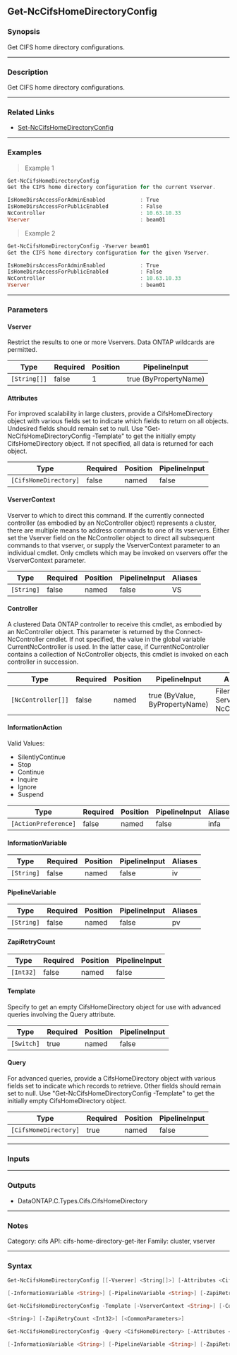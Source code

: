 Get-NcCifsHomeDirectoryConfig
-----------------------------

### Synopsis
Get CIFS home directory configurations.

---

### Description

Get CIFS home directory configurations.

---

### Related Links
* [Set-NcCifsHomeDirectoryConfig](Set-NcCifsHomeDirectoryConfig)

---

### Examples
> Example 1

```PowerShell
Get-NcCifsHomeDirectoryConfig
Get the CIFS home directory configuration for the current Vserver.

IsHomeDirsAccessForAdminEnabled           : True
IsHomeDirsAccessForPublicEnabled          : False
NcController                              : 10.63.10.33
Vserver                                   : beam01

```
> Example 2

```PowerShell
Get-NcCifsHomeDirectoryConfig -Vserver beam01
Get the CIFS home directory configuration for the given Vserver.

IsHomeDirsAccessForAdminEnabled           : True
IsHomeDirsAccessForPublicEnabled          : False
NcController                              : 10.63.10.33
Vserver                                   : beam01

```

---

### Parameters
#### **Vserver**
Restrict the results to one or more Vservers.  Data ONTAP wildcards are permitted.

|Type        |Required|Position|PipelineInput        |
|------------|--------|--------|---------------------|
|`[String[]]`|false   |1       |true (ByPropertyName)|

#### **Attributes**
For improved scalability in large clusters, provide a CifsHomeDirectory object with various fields set to indicate which fields to return on all objects.  Undesired fields should remain set to null.  Use "Get-NcCifsHomeDirectoryConfig -Template" to get the initially empty CifsHomeDirectory object.  If not specified, all data is returned for each object.

|Type                 |Required|Position|PipelineInput|
|---------------------|--------|--------|-------------|
|`[CifsHomeDirectory]`|false   |named   |false        |

#### **VserverContext**
Vserver to which to direct this command.  If the currently connected controller (as embodied by an NcController object) represents a cluster, there are multiple means to address commands to one of its vservers.  Either set the Vserver field on the NcController object to direct all subsequent commands to that vserver, or supply the VserverContext parameter to an individual cmdlet.  Only cmdlets which may be invoked on vservers offer the VserverContext parameter.

|Type      |Required|Position|PipelineInput|Aliases|
|----------|--------|--------|-------------|-------|
|`[String]`|false   |named   |false        |VS     |

#### **Controller**
A clustered Data ONTAP controller to receive this cmdlet, as embodied by an NcController object.  This parameter is returned by the Connect-NcController cmdlet.  If not specified, the value in the global variable CurrentNcController is used.  In the latter case, if CurrentNcController contains a collection of NcController objects, this cmdlet is invoked on each controller in succession.

|Type              |Required|Position|PipelineInput                 |Aliases                          |
|------------------|--------|--------|------------------------------|---------------------------------|
|`[NcController[]]`|false   |named   |true (ByValue, ByPropertyName)|Filer<br/>Server<br/>NcController|

#### **InformationAction**

Valid Values:

* SilentlyContinue
* Stop
* Continue
* Inquire
* Ignore
* Suspend

|Type                |Required|Position|PipelineInput|Aliases|
|--------------------|--------|--------|-------------|-------|
|`[ActionPreference]`|false   |named   |false        |infa   |

#### **InformationVariable**

|Type      |Required|Position|PipelineInput|Aliases|
|----------|--------|--------|-------------|-------|
|`[String]`|false   |named   |false        |iv     |

#### **PipelineVariable**

|Type      |Required|Position|PipelineInput|Aliases|
|----------|--------|--------|-------------|-------|
|`[String]`|false   |named   |false        |pv     |

#### **ZapiRetryCount**

|Type     |Required|Position|PipelineInput|
|---------|--------|--------|-------------|
|`[Int32]`|false   |named   |false        |

#### **Template**
Specify to get an empty CifsHomeDirectory object for use with advanced queries involving the Query attribute.

|Type      |Required|Position|PipelineInput|
|----------|--------|--------|-------------|
|`[Switch]`|true    |named   |false        |

#### **Query**
For advanced queries, provide a CifsHomeDirectory object with various fields set to indicate which records to retrieve.  Other fields should remain set to null.  Use "Get-NcCifsHomeDirectoryConfig -Template" to get the initially empty CifsHomeDirectory object.

|Type                 |Required|Position|PipelineInput|
|---------------------|--------|--------|-------------|
|`[CifsHomeDirectory]`|true    |named   |false        |

---

### Inputs

---

### Outputs
* DataONTAP.C.Types.Cifs.CifsHomeDirectory

---

### Notes
Category: cifs
API: cifs-home-directory-get-iter
Family: cluster, vserver

---

### Syntax
```PowerShell
Get-NcCifsHomeDirectoryConfig [[-Vserver] <String[]>] [-Attributes <CifsHomeDirectory>] [-VserverContext <String>] [-Controller <NcController[]>] [-InformationAction <ActionPreference>] 
```
```PowerShell
[-InformationVariable <String>] [-PipelineVariable <String>] [-ZapiRetryCount <Int32>] [<CommonParameters>]
```
```PowerShell
Get-NcCifsHomeDirectoryConfig -Template [-VserverContext <String>] [-Controller <NcController[]>] [-InformationAction <ActionPreference>] [-InformationVariable <String>] [-PipelineVariable 
```
```PowerShell
<String>] [-ZapiRetryCount <Int32>] [<CommonParameters>]
```
```PowerShell
Get-NcCifsHomeDirectoryConfig -Query <CifsHomeDirectory> [-Attributes <CifsHomeDirectory>] [-VserverContext <String>] [-Controller <NcController[]>] [-InformationAction <ActionPreference>] 
```
```PowerShell
[-InformationVariable <String>] [-PipelineVariable <String>] [-ZapiRetryCount <Int32>] [<CommonParameters>]
```
